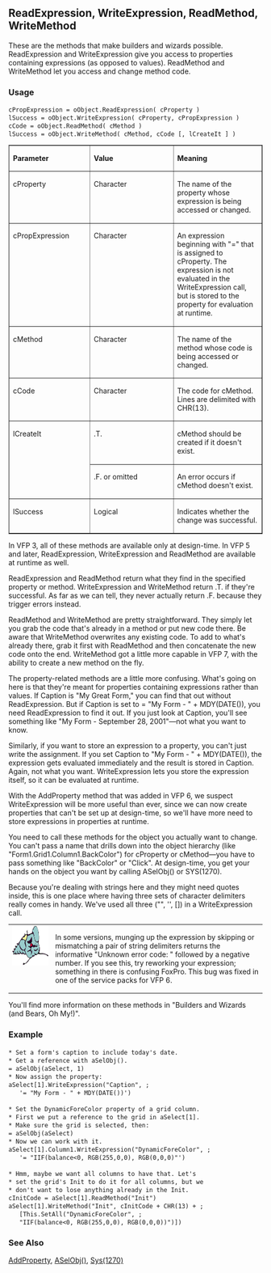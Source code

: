 ## ReadExpression, WriteExpression, ReadMethod, WriteMethod

These are the methods that make builders and wizards possible. ReadExpression and WriteExpression give you access to properties containing expressions (as opposed to values). ReadMethod and WriteMethod let you access and change method code.

### Usage

```foxpro
cPropExpression = oObject.ReadExpression( cProperty )
lSuccess = oObject.WriteExpression( cProperty, cPropExpression )
cCode = oObject.ReadMethod( cMethod )
lSuccess = oObject.WriteMethod( cMethod, cCode [, lCreateIt ] )
```
<table border cellspacing=0 cellpadding=0 width=100%>
<tr>
  <td width=32% valign=top>
  <p><b>Parameter</b></p>
  </td>
  <td width=23% valign=top>
  <p><b>Value</b></p>
  </td>
  <td width=45% valign=top>
  <p><b>Meaning</b></p>
  </td>
 </tr>
<tr>
  <td width=32% valign=top>
  <p>cProperty</p>
  </td>
  <td width=23% valign=top>
  <p>Character</p>
  </td>
  <td width=45% valign=top>
  <p>The name of the property whose expression is being accessed or changed.</p>
  </td>
 </tr>
<tr>
  <td width=32% valign=top>
  <p>cPropExpression</p>
  </td>
  <td width=23% valign=top>
  <p>Character</p>
  </td>
  <td width=45% valign=top>
  <p>An expression beginning with &quot;=&quot; that is assigned to cProperty. The expression is not evaluated in the WriteExpression call, but is stored to the property for evaluation at runtime.</p>
  </td>
 </tr>
<tr>
  <td width=32% valign=top>
  <p>cMethod</p>
  </td>
  <td width=23% valign=top>
  <p>Character</p>
  </td>
  <td width=45% valign=top>
  <p>The name of the method whose code is being accessed or changed.</p>
  </td>
 </tr>
<tr>
  <td width=32% valign=top>
  <p>cCode</p>
  </td>
  <td width=23% valign=top>
  <p>Character</p>
  </td>
  <td width=45% valign=top>
  <p>The code for cMethod. Lines are delimited with CHR(13).</p>
  </td>
 </tr>
<tr>
  <td width=32% rowspan=2 valign=top>
  <p>lCreateIt</p>
  </td>
  <td width=23% valign=top>
  <p>.T.</p>
  </td>
  <td width=45% valign=top>
  <p>cMethod should be created if it doesn't exist.</p>
  </td>
 </tr>
<tr>
  <td width=33% valign=top>
  <p>.F. or omitted</p>
  </td>
  <td width=67% valign=top>
  <p>An error occurs if cMethod doesn't exist.</p>
  </td>
 </tr>
<tr>
  <td width=32% valign=top>
  <p>lSuccess</p>
  </td>
  <td width=23% valign=top>
  <p>Logical</p>
  </td>
  <td width=45% valign=top>
  <p>Indicates whether the change was successful.</p>
  </td>
 </tr>
</table>

In VFP 3, all of these methods are available only at design-time. In VFP 5 and later, ReadExpression, WriteExpression and ReadMethod are available at runtime as well.

ReadExpression and ReadMethod return what they find in the specified property or method. WriteExpression and WriteMethod return .T. if they're successful. As far as we can tell, they never actually return .F. because they trigger errors instead.

ReadMethod and WriteMethod are pretty straightforward. They simply let you grab the code that's already in a method or put new code there. Be aware that WriteMethod overwrites any existing code. To add to what's already there, grab it first with ReadMethod and then concatenate the new code onto the end. WriteMethod got a little more capable in VFP 7, with the ability to create a new method on the fly.

The property-related methods are a little more confusing. What's going on here is that they're meant for properties containing expressions rather than values. If Caption is "My Great Form," you can find that out without ReadExpression. But if Caption is set to = "My Form - " + MDY(DATE()), you need ReadExpression to find it out. If you just look at Caption, you'll see something like "My Form - September 28, 2001"&mdash;not what you want to know. 

Similarly, if you want to store an expression to a property, you can't just write the assignment. If you set Caption to "My Form - " + MDY(DATE()), the expression gets evaluated immediately and the result is stored in Caption. Again, not what you want. WriteExpression lets you store the expression itself, so it can be evaluated at runtime.

With the AddProperty method that was added in VFP 6, we suspect WriteExpression will be more useful than ever, since we can now create properties that can't be set up at design-time, so we'll have more need to store expressions in properties at runtime.

You need to call these methods for the object you actually want to change. You can't pass a name that drills down into the object hierarchy (like "Form1.Grid1.Column1.BackColor") for cProperty or cMethod&mdash;you have to pass something like "BackColor" or "Click". At design-time, you get your hands on the object you want by calling ASelObj() or SYS(1270).

Because you're dealing with strings here and they might need quotes inside, this is one place where having three sets of character delimiters really comes in handy. We've used all three ("", '', []) in a WriteExpression call.

<table border=0 cellspacing=0 cellpadding=0 width=100%>
<tr>
  <td width=17% valign=top>
<img width=95 height=78 src="fixbug1.gif"></p>
  </td>
  <td width=83%>
  <p>In some versions, munging up the expression by skipping or mismatching a pair of string delimiters returns the informative &quot;Unknown error code: &quot; followed by a negative number. If you see this, try reworking your expression; something in there is confusing FoxPro. This bug was fixed in one of the service packs for VFP 6.</p>
  </td>
 </tr>
</table>

You'll find more information on these methods in "Builders and Wizards (and Bears, Oh My!)". 

### Example

```foxpro
* Set a form's caption to include today's date.
* Get a reference with aSelObj().
= aSelObj(aSelect, 1)
* Now assign the property:
aSelect[1].WriteExpression("Caption", ;
   '= "My Form - " + MDY(DATE())')

* Set the DynamicForeColor property of a grid column.
* First we put a reference to the grid in aSelect[1].
* Make sure the grid is selected, then:
= aSelObj(aSelect)
* Now we can work with it.
aSelect[1].Column1.WriteExpression("DynamicForeColor", ;
   '= "IIF(balance<0, RGB(255,0,0), RGB(0,0,0)"')

* Hmm, maybe we want all columns to have that. Let's
* set the grid's Init to do it for all columns, but we
* don't want to lose anything already in the Init.
cInitCode = aSelect[1].ReadMethod("Init")
aSelect[1].WriteMethod("Init", cInitCode + CHR(13) + ;
   [This.SetAll("DynamicForeColor", ;
   "IIF(balance<0, RGB(255,0,0), RGB(0,0,0))")])
```
### See Also

[AddProperty](s4g809.md), [ASelObj()](s4g289.md), [Sys(1270)](s4g576.md)